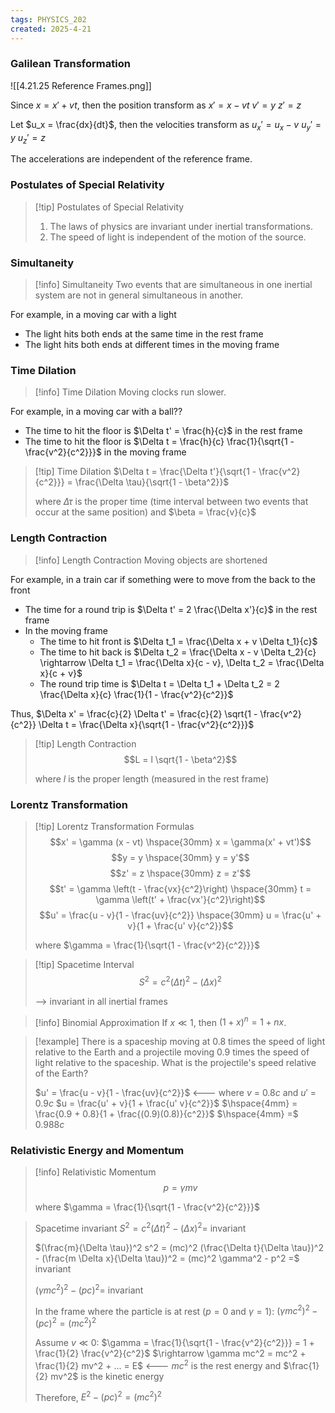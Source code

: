 ```yaml
---
tags: PHYSICS_202
created: 2025-4-21
---
```


### Galilean Transformation

![[4.21.25 Reference Frames.png]]

Since $x = x' + vt$, then the position transform as
$x' = x - vt$
$v' = y$
$z' = z$

Let $u_x = \frac{dx}{dt}$, then the velocities transform as
$u_x' = u_x - v$
$u_y' = y$
$u_z' = z$

The accelerations are independent of the reference frame.

### Postulates of Special Relativity

> [!tip] Postulates of Special Relativity
> 1. The laws of physics are invariant under inertial transformations.
> 2. The speed of light is independent of the motion of the source.

### Simultaneity

> [!info] Simultaneity
> Two events that are simultaneous in one inertial system are not in general simultaneous in another.

For example, in a moving car with a light
- The light hits both ends at the same time in the rest frame
- The light hits both ends at different times in the moving frame

### Time Dilation

> [!info] Time Dilation
> Moving clocks run slower.

For example, in a moving car with a ball??
- The time to hit the floor is $\Delta t' = \frac{h}{c}$ in the rest frame
- The time to hit the floor is $\Delta t = \frac{h}{c} \frac{1}{\sqrt{1 - \frac{v^2}{c^2}}}$ in the moving frame

> [!tip] Time Dilation
> $\Delta t = \frac{\Delta t'}{\sqrt{1 - \frac{v^2}{c^2}}} = \frac{\Delta \tau}{\sqrt{1 - \beta^2}}$
> 
> where $\Delta \tau$ is the proper time (time interval between two events that occur at the same position) and $\beta = \frac{v}{c}$

### Length Contraction

> [!info] Length Contraction
> Moving objects are shortened

For example, in a train car if something were to move from the back to the front
- The time for a round trip is $\Delta t' = 2 \frac{\Delta x'}{c}$ in the rest frame
- In the moving frame
	- The time to hit front is $\Delta t_1 = \frac{\Delta x + v \Delta t_1}{c}$
	- The time to hit back is $\Delta t_2 = \frac{\Delta x - v \Delta t_2}{c} \rightarrow \Delta t_1 = \frac{\Delta x}{c - v}, \Delta t_2 = \frac{\Delta x}{c + v}$
	- The round trip time is $\Delta t = \Delta t_1 + \Delta t_2 = 2 \frac{\Delta x}{c} \frac{1}{1 - \frac{v^2}{c^2}}$

Thus, $\Delta x' = \frac{c}{2} \Delta t' = \frac{c}{2} \sqrt{1 - \frac{v^2}{c^2}} \Delta t = \frac{\Delta x}{\sqrt{1 - \frac{v^2}{c^2}}}$

> [!tip] Length Contraction
> $$L = l \sqrt{1 - \beta^2}$$
> 
> where $l$ is the proper length (measured in the rest frame)

### Lorentz Transformation

> [!tip] Lorentz Transformation Formulas
> $$x' = \gamma (x - vt) \hspace{30mm} x = \gamma(x' + vt')$$
> $$y = y \hspace{30mm} y = y'$$
> $$z' = z \hspace{30mm} z = z'$$
> $$t' = \gamma \left(t - \frac{vx}{c^2}\right) \hspace{30mm} t = \gamma \left(t' + \frac{vx'}{c^2}\right)$$
> $$u' = \frac{u - v}{1 - \frac{uv}{c^2}} \hspace{30mm} u = \frac{u' + v}{1 + \frac{u' v}{c^2}}$$
> 
> where $\gamma = \frac{1}{\sqrt{1 - \frac{v^2}{c^2}}}$

> [!tip] Spacetime Interval
> $$S^2 = c^2 (\Delta t)^2 - (\Delta x)^2$$
> 
> --> invariant in all inertial frames

> [!info] Binomial Approximation
> If $x \ll 1$, then $(1 + x)^n = 1 + nx$.

> [!example]
> There is a spaceship moving at 0.8 times the speed of light relative to the Earth and a projectile moving 0.9 times the speed of light relative to the spaceship. What is the projectile's speed relative of the Earth?
> 
> $u' = \frac{u - v}{1 - \frac{uv}{c^2}}$ <--- where $v$ = 0.8$c$ and $u'$ = 0.9$c$
> $u = \frac{u' + v}{1 + \frac{u' v}{c^2}}$
> $\hspace{4mm} = \frac{0.9 + 0.8}{1 + \frac{(0.9)(0.8)}{c^2}}$
> $\hspace{4mm} =$ 0.988$c$

### Relativistic Energy and Momentum

> [!info] Relativistic Momentum
> $$p = \gamma m v$$
> 
> where $\gamma = \frac{1}{\sqrt{1 - \frac{v^2}{c^2}}}$

> Spacetime invariant
> $S^2 = c^2 (\Delta t)^2 - (\Delta x)^2 =$ invariant
> 
> $(\frac{m}{\Delta \tau})^2 s^2 = (mc)^2 (\frac{\Delta t}{\Delta \tau})^2 - (\frac{m \Delta x}{\Delta \tau})^2 = (mc)^2 \gamma^2 - p^2 =$ invariant
> 
> $(\gamma mc^2)^2 - (pc)^2 =$ invariant
> 
> In the frame where the particle is at rest ($p = 0$ and $\gamma = 1$):
> $(\gamma mc^2)^2 - (pc)^2 = (mc^2)^2$
> 
> Assume $v \ll 0$:
> $\gamma = \frac{1}{\sqrt{1 - \frac{v^2}{c^2}}} = 1 + \frac{1}{2} \frac{v^2}{c^2}$
> $\rightarrow \gamma mc^2 = mc^2 + \frac{1}{2} mv^2 + ... = E$ <--- $mc^2$ is the rest energy and $\frac{1}{2} mv^2$ is the kinetic energy
> 
> Therefore,
> $E^2 - (pc)^2 = (mc^2)^2$